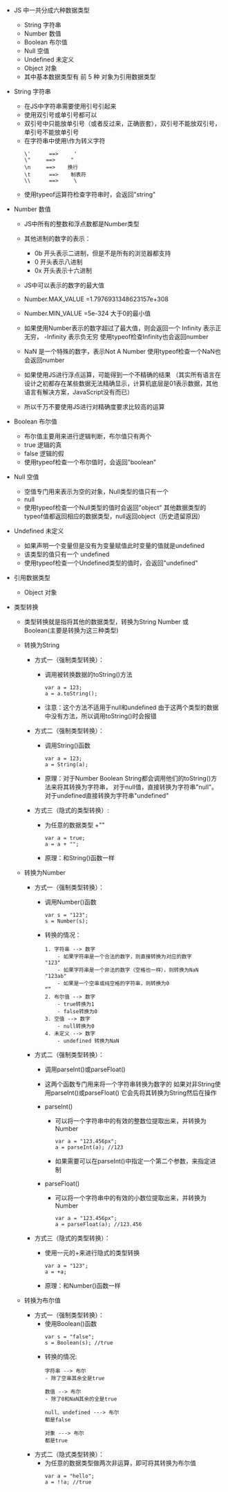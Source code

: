 - JS 中一共分成六种数据类型 
  - String 字符串 
  - Number 数值 
  - Boolean 布尔值 
  - Null 空值 
  - Undefined 未定义 
  - Object 对象 
  - 其中基本数据类型有 前 5 种 对象为引用数据类型

- String 字符串
  - 在JS中字符串需要使用引号引起来
  - 使用双引号或单引号都可以
  - 双引号中只能放单引号（或者反过来，正确嵌套），双引号不能放双引号，单引号不能放单引号
  - 在字符串中使用\作为转义字符
	```
	\'      ==>     '
	\"     ==>     "
	\n     ==>    换行
	\t      ==>    制表符
	\\      ==>     \	
	```
  - 使用typeof运算符检查字符串时，会返回"string"	

- Number 数值
	- JS中所有的整数和浮点数都是Number类型	
	- 其他进制的数字的表示：
		- 0b 开头表示二进制，但是不是所有的浏览器都支持
		- 0 开头表示八进制
		- 0x 开头表示十六进制
	- JS中可以表示的数字的最大值
	- Number.MAX_VALUE =1.7976931348623157e+308
	- Number.MIN_VALUE =5e-324 大于0的最小值
	- 如果使用Number表示的数字超过了最大值，则会返回一个
	 		Infinity 表示正无穷，
	 		-Infinity 表示负无穷
	 		使用typeof检查Infinity也会返回number
	- NaN 是一个特殊的数字，表示Not A Number
			使用typeof检查一个NaN也会返回number

	- 如果使用JS进行浮点运算，可能得到一个不精确的结果
	（其实所有语言在设计之初都存在某些数据无法精确显示，计算机底层是01表示数据，其他语言有解决方案，JavaScript没有而已）
	- 	所以千万不要使用JS进行对精确度要求比较高的运算


- Boolean 布尔值
	- 布尔值主要用来进行逻辑判断，布尔值只有两个
	- true 逻辑的真
	- false 逻辑的假
	- 使用typeof检查一个布尔值时，会返回"boolean"	

- Null 空值
	- 空值专门用来表示为空的对象，Null类型的值只有一个
	- null
	- 使用typeof检查一个Null类型的值时会返回"object"
	其他数据类型的typeof值都返回相应的数据类型，null返回object（历史遗留原因）
- Undefined 未定义
	- 如果声明一个变量但是没有为变量赋值此时变量的值就是undefined
	- 该类型的值只有一个 undefined
	- 使用typeof检查一个Undefined类型的值时，会返回"undefined"

- 引用数据类型	
	- Object 对象


- 类型转换
	- 类型转换就是指将其他的数据类型，转换为String Number 或 Boolean(主要是转换为这三种类型)
	
	- 转换为String
		- 方式一（强制类型转换）：
			- 调用被转换数据的toString()方法
				```
				var a = 123;
				a = a.toString();
				```
			- 注意：这个方法不适用于null和undefined
				由于这两个类型的数据中没有方法，所以调用toString()时会报错
				
		- 方式二（强制类型转换）：
			- 调用String()函数
			    ```
				var a = 123;
				a = String(a);
				```
			- 原理：对于Number Boolean String都会调用他们的toString()方法来将其转换为字符串，
				对于null值，直接转换为字符串"null"。对于undefined直接转换为字符串"undefined"
				
		- 方式三（隐式的类型转换）: 
			- 为任意的数据类型 +""
				```
				var a = true;
				a = a + "";
				```
			- 原理：和String()函数一样	
			
	- 转换为Number
		- 方式一（强制类型转换）：
			- 调用Number()函数
			    ```
				var s = "123";
				s = Number(s);
				```
			- 转换的情况：
				```
				1. 字符串 --> 数字
					- 如果字符串是一个合法的数字，则直接转换为对应的数字                         "123"
					- 如果字符串是一个非法的数字（空格也一样），则转换为NaN                    "123ab"
					- 如果是一个空串或纯空格的字符串，则转换为0                                           “”
				2. 布尔值 --> 数字
					- true转换为1
					- false转换为0
				3. 空值 --> 数字
					- null转换为0
				4. 未定义 --> 数字
					- undefined 转换为NaN
				```

		- 方式二（强制类型转换）：
			- 调用parseInt()或parseFloat()
			- 这两个函数专门用来将一个字符串转换为数字的
					如果对非String使用parseInt()或parseFloat()
					它会先将其转换为String然后在操作
			- parseInt()
				- 可以将一个字符串中的有效的整数位提取出来，并转换为Number
				    ```
					var a = "123.456px";
					a = parseInt(a); //123
					```
				- 如果需要可以在parseInt()中指定一个第二个参数，来指定进制	
					
			- parseFloat()
				- 可以将一个字符串中的有效的小数位提取出来，并转换为Number
					```
					var a = "123.456px";
					a = parseFloat(a); //123.456
					```
		- 方式三（隐式的类型转换）：
			- 使用一元的+来进行隐式的类型转换
				```
				var a = "123";
				a = +a;
				```
			- 原理：和Number()函数一样	
			
	- 转换为布尔值
		- 方式一（强制类型转换）：
			- 使用Boolean()函数
				```
				var s = "false";
				s = Boolean(s); //true
				```
			- 转换的情况:
				```
				字符串 --> 布尔
				- 除了空串其余全是true
					
				数值 --> 布尔
				- 除了0和NaN其余的全是true
					
				null、undefined ---> 布尔
				都是false
					
				对象 ---> 布尔
				都是true
				```
		- 方式二（隐式类型转换）：	
			- 为任意的数据类型做两次非运算，即可将其转换为布尔值
			    ```
				var a = "hello";
				a = !!a; //true
				```
				
